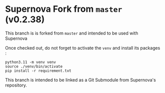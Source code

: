 # Supernova Fork from `master` (v0.2.38)

This branch is is forked from `master` and intended to be used with Supernova

Once checked out, do not forget to activate the `venv` and install its packages :

```
python3.11 -m venv venv
source ./venv/bin/activate
pip install -r requirement.txt
```

This branch is intended to be linked as a Git Submodule from Supernova's repository.
